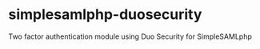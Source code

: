 simplesamlphp-duosecurity
=========================

Two factor authentication module using Duo Security for SimpleSAMLphp
